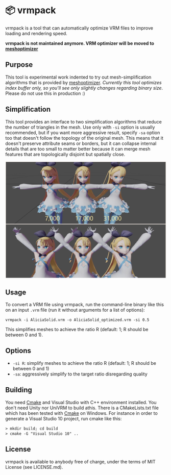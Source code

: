 # 📦 vrmpack

vrmpack is a tool that can automatically optimize VRM files to improve loading and rendering speed.

**vrmpack is not maintained anymore. VRM optimizer will be moved to [meshoptimizer](https://github.com/infosia/meshoptimizer)**

## Purpose

This tool is experimental work indented to try out mesh-simplification algorithms that is provided by [meshoptimizer](https://github.com/infosia/meshoptimizer). *Currently this tool optimizes index buffer only, so you'll see only slightly changes regarding binary size*. Please do not use this in production :)


## Simplification

This tool provides an interface to two simplification algorithms that reduce the number of triangles in the mesh. Use only with `-si` option is usually recommended, but if you want more aggressive result, specify `-sa` option too that doesn't follow the topology of the original mesh. This means that it doesn't preserve attribute seams or borders, but it can collapse internal details that are too small to matter better because it can merge mesh features that are topologically disjoint but spatially close.

<p align="center">
<img src="figures/alicia.jpg" /><br/>
</p>

## Usage

To convert a VRM file using vrmpack, run the command-line binary like this on an input `.vrm` file (run it without arguments for a list of options):

```
vrmpack -i AliciaSolid.vrm -o AliciaSolid_optimized.vrm -si 0.5
```

This simplifies meshes to achieve the ratio R (default: 1; R should be between 0 and 1).

## Options

* `-si R`: simplify meshes to achieve the ratio R (default: 1; R should be between 0 and 1)
* `-sa`: aggressively simplify to the target ratio disregarding quality

## Building

You need [Cmake](https://cmake.org/download/) and Visual Studio with C++ environment installed. You don't need Unity nor UniVRM to build athis. There is a CMakeLists.txt file which has been tested with [Cmake](https://cmake.org/download/) on Windows. For instance in order to generate a Visual Studio 10 project, run cmake like this:


```
> mkdir build; cd build
> cmake -G "Visual Studio 10" ..
```

## License

vrmpack is available to anybody free of charge, under the terms of MIT License (see LICENSE.md).
